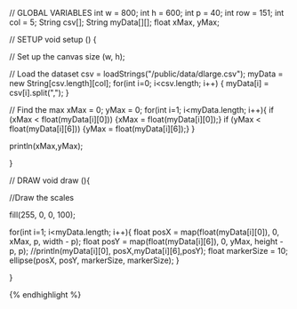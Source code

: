 // GLOBAL VARIABLES
int w = 800;
int h = 600;
int p = 40;
int row = 151;
int col = 5;
String csv[];
String myData[][];
float xMax, yMax;

// SETUP
void setup () {

 // Set up the canvas
 size (w, h);

 // Load the dataset
 csv = loadStrings("/public/data/dlarge.csv");
 myData = new String[csv.length][col];
 for(int i=0; i<csv.length; i++) {
   myData[i] = csv[i].split(",");
 }

 // Find the max
 xMax = 0;
 yMax = 0;
 for(int i=1; i<myData.length; i++){
      if (xMax < float(myData[i][0])) {xMax = float(myData[i][0]);}
      if (yMax < float(myData[i][6])) {yMax = float(myData[i][6]);}
  }

 println(xMax,yMax);

}


// DRAW
void draw (){



  //Draw the scales  



  fill(255, 0, 0, 100);


  for(int i=1; i<myData.length; i++){
    float posX = map(float(myData[i][0]), 0, xMax, p, width - p);
    float posY = map(float(myData[i][6]), 0, yMax, height - p, p);
    //println(myData[i][0], posX,myData[i][6],posY);
    float markerSize = 10;
    ellipse(posX, posY, markerSize, markerSize);
  }

}

{% endhighlight %}


<canvas id="processing-canvas"> </canvas>
<script type="text/processing" data-processing-target="processing-canvas">

// GLOBAL VARIABLES
int w = 800;
int h = 600;
int p = 40;
int row = 151;
int col = 5;
String csv[];
String myData[][];
float xMax, yMax;

// SETUP
void setup () {

 // Set the canvas
 size (w, h);
 noLoop();

 // Load the iris csv
 csv = loadStrings("/public/data/dlarge.csv");
 myData = new String[csv.length][col];
 for(int i=0; i<csv.length; i++) {
   myData[i] = csv[i].split(",");
 }

 // Find the max
 xMax = 0;
 yMax = 0;
 for(int i=1; i<myData.length; i++){
      if (xMax < float(myData[i][0])) {xMax = float(myData[i][0]);}
      if (yMax < float(myData[i][6])) {yMax = float(myData[i][6]);}
  }
}


// DRAW
void draw (){



  //Draw the scales  



  fill(255, 0, 0, 100);


  for(int i=1; i<myData.length; i++){
    float posX = map(float(myData[i][0]), 0, xMax, p, width - p);
    float posY = map(float(myData[i][6]), 0, yMax, height - p, p);
    //println(myData[i][0], posX,myData[i][6],posY);
    float markerSize = 10;
    ellipse(posX, posY, markerSize, markerSize);
  }

}
